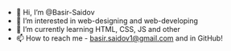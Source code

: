 - 👋 Hi, I’m @Basir-Saidov
- 👀 I’m interested in web-designing and web-developing
- 🌱 I’m currently learning HTML, CSS, JS and other
- 📫 How to reach me - basir.saidov1@gmail.com and in GitHub!

<!---
Basir-Saidov/Basir-Saidov is a ✨ special ✨ repository because its `README.md` (this file) appears on your GitHub profile.
You can click the Preview link to take a look at your changes.
--->

